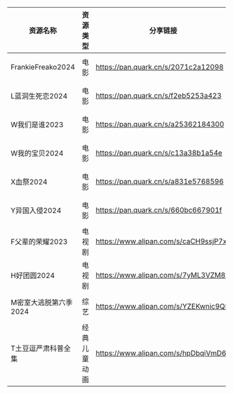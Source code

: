 | 资源名称              | 资源类型   | 分享链接                                 | 发布时间                |
| ----------------- | ------ | ------------------------------------ | ------------------- |
| FrankieFreako2024 | 电影     | https://pan.quark.cn/s/2071c2a12098  | 2024-10-28 18:50:59 |
| L蓝洞生死恋2024        | 电影     | https://pan.quark.cn/s/f2eb5253a423  | 2024-10-28 18:50:45 |
| W我们是谁2023         | 电影     | https://pan.quark.cn/s/a25362184300  | 2024-10-28 18:51:26 |
| W我的宝贝2024         | 电影     | https://pan.quark.cn/s/c13a38b1a54e  | 2024-10-28 20:03:49 |
| X血祭2024           | 电影     | https://pan.quark.cn/s/a831e5768596  | 2024-10-28 18:51:12 |
| Y异国入侵2024         | 电影     | https://pan.quark.cn/s/660bc667901f  | 2024-10-28 18:22:44 |
| F父辈的荣耀2023        | 电视剧    | https://www.alipan.com/s/caCH9ssjP7x | 2024-10-28 19:52:10 |
| H好团圆2024          | 电视剧    | https://www.alipan.com/s/7yML3VZM8fj | 2024-10-28 18:20:12 |
| M密室大逃脱第六季2024     | 综艺     | https://www.alipan.com/s/YZEKwnic9QF | 2024-10-28 19:50:11 |
| T土豆逗严肃科普全集        | 经典儿童动画 | https://www.alipan.com/s/hpDbqiVmD66 | 2024-10-28 21:56:17 |
